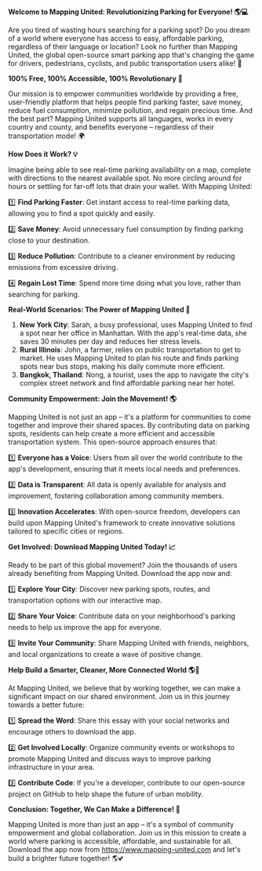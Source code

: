 **Welcome to Mapping United: Revolutionizing Parking for Everyone! 🌎💻**

Are you tired of wasting hours searching for a parking spot? Do you dream of a world where everyone has access to easy, affordable parking, regardless of their language or location? Look no further than Mapping United, the global open-source smart parking app that's changing the game for drivers, pedestrians, cyclists, and public transportation users alike! 🚀

**100% Free, 100% Accessible, 100% Revolutionary 🌟**

Our mission is to empower communities worldwide by providing a free, user-friendly platform that helps people find parking faster, save money, reduce fuel consumption, minimize pollution, and regain precious time. And the best part? Mapping United supports all languages, works in every country and county, and benefits everyone – regardless of their transportation mode! 🌍

**How Does it Work? 💡**

Imagine being able to see real-time parking availability on a map, complete with directions to the nearest available spot. No more circling around for hours or settling for far-off lots that drain your wallet. With Mapping United:

1️⃣ **Find Parking Faster**: Get instant access to real-time parking data, allowing you to find a spot quickly and easily.

2️⃣ **Save Money**: Avoid unnecessary fuel consumption by finding parking close to your destination.

3️⃣ **Reduce Pollution**: Contribute to a cleaner environment by reducing emissions from excessive driving.

4️⃣ **Regain Lost Time**: Spend more time doing what you love, rather than searching for parking.

**Real-World Scenarios: The Power of Mapping United 🌈**

1. **New York City**: Sarah, a busy professional, uses Mapping United to find a spot near her office in Manhattan. With the app's real-time data, she saves 30 minutes per day and reduces her stress levels.
2. **Rural Illinois**: John, a farmer, relies on public transportation to get to market. He uses Mapping United to plan his route and finds parking spots near bus stops, making his daily commute more efficient.
3. **Bangkok, Thailand**: Nong, a tourist, uses the app to navigate the city's complex street network and find affordable parking near her hotel.

**Community Empowerment: Join the Movement! 🌎**

Mapping United is not just an app – it's a platform for communities to come together and improve their shared spaces. By contributing data on parking spots, residents can help create a more efficient and accessible transportation system. This open-source approach ensures that:

1️⃣ **Everyone has a Voice**: Users from all over the world contribute to the app's development, ensuring that it meets local needs and preferences.

2️⃣ **Data is Transparent**: All data is openly available for analysis and improvement, fostering collaboration among community members.

3️⃣ **Innovation Accelerates**: With open-source freedom, developers can build upon Mapping United's framework to create innovative solutions tailored to specific cities or regions.

**Get Involved: Download Mapping United Today! 📈**

Ready to be part of this global movement? Join the thousands of users already benefiting from Mapping United. Download the app now and:

1️⃣ **Explore Your City**: Discover new parking spots, routes, and transportation options with our interactive map.

2️⃣ **Share Your Voice**: Contribute data on your neighborhood's parking needs to help us improve the app for everyone.

3️⃣ **Invite Your Community**: Share Mapping United with friends, neighbors, and local organizations to create a wave of positive change.

**Help Build a Smarter, Cleaner, More Connected World 🌎💚**

At Mapping United, we believe that by working together, we can make a significant impact on our shared environment. Join us in this journey towards a better future:

1️⃣ **Spread the Word**: Share this essay with your social networks and encourage others to download the app.

2️⃣ **Get Involved Locally**: Organize community events or workshops to promote Mapping United and discuss ways to improve parking infrastructure in your area.

3️⃣ **Contribute Code**: If you're a developer, contribute to our open-source project on GitHub to help shape the future of urban mobility.

**Conclusion: Together, We Can Make a Difference! 🌟**

Mapping United is more than just an app – it's a symbol of community empowerment and global collaboration. Join us in this mission to create a world where parking is accessible, affordable, and sustainable for all. Download the app now from https://www.mapping-united.com and let's build a brighter future together! 🌎💕